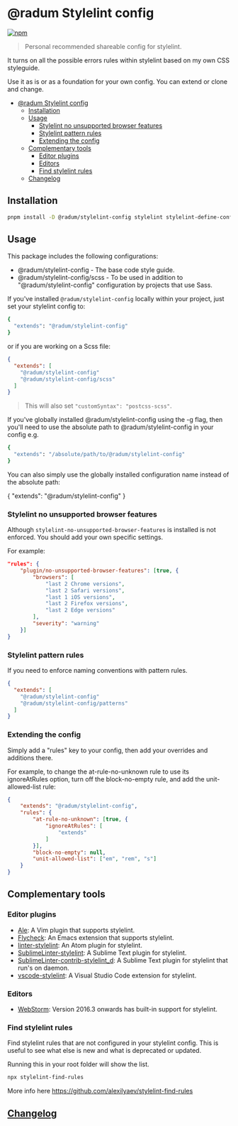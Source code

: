 # @radum Stylelint config

[![npm](https://img.shields.io/npm/v/@radum/stylelint-config?color=444&label=)](https://npmjs.com/package/@radum/stylelint-config)

> Personal recommended shareable config for stylelint.

It turns on all the possible errors rules within stylelint based on my own CSS styleguide.

Use it as is or as a foundation for your own config. You can extend or clone and change.

- [@radum Stylelint config](#radum-stylelint-config)
	- [Installation](#installation)
	- [Usage](#usage)
		- [Stylelint no unsupported browser features](#stylelint-no-unsupported-browser-features)
		- [Stylelint pattern rules](#stylelint-pattern-rules)
		- [Extending the config](#extending-the-config)
	- [Complementary tools](#complementary-tools)
		- [Editor plugins](#editor-plugins)
		- [Editors](#editors)
		- [Find stylelint rules](#find-stylelint-rules)
	- [Changelog](#changelog)

## Installation

```bash
pnpm install -D @radum/stylelint-config stylelint stylelint-define-config
```

## Usage

This package includes the following configurations:

- @radum/stylelint-config - The base code style guide.
- @radum/stylelint-config/scss - To be used in addition to "@radum/stylelint-config" configuration by projects that use Sass.

If you've installed `@radum/stylelint-config` locally within your project, just set your stylelint config to:

```bash
{
  "extends": "@radum/stylelint-config"
}
```

or if you are working on a Scss file:

```json
{
  "extends": [
    "@radum/stylelint-config"
    "@radum/stylelint-config/scss"
  ]
}
```

> This will also set `"customSyntax": "postcss-scss"`.

If you've globally installed @radum/stylelint-config using the -g flag, then you'll need to use the absolute path to @radum/stylelint-config in your config e.g.

```bash
{
  "extends": "/absolute/path/to/@radum/stylelint-config"
}
```

You can also simply use the globally installed configuration name instead of the absolute path:

{
  "extends": "@radum/stylelint-config"
}

### Stylelint no unsupported browser features

Although `stylelint-no-unsupported-browser-features` is installed is not enforced. You should add your own specific settings.

For example:

```json
"rules": {
	"plugin/no-unsupported-browser-features": [true, {
		"browsers": [
			"last 2 Chrome versions",
			"last 2 Safari versions",
			"last 1 iOS versions",
			"last 2 Firefox versions",
			"last 2 Edge versions"
		],
		"severity": "warning"
	}]
}
```

### Stylelint pattern rules

If you need to enforce naming conventions with pattern rules.

```json
{
  "extends": [
    "@radum/stylelint-config"
    "@radum/stylelint-config/patterns"
  ]
}
```

### Extending the config

Simply add a "rules" key to your config, then add your overrides and additions there.

For example, to change the at-rule-no-unknown rule to use its ignoreAtRules option, turn off the block-no-empty rule, and add the unit-allowed-list rule:

```json
{
	"extends": "@radum/stylelint-config",
	"rules": {
		"at-rule-no-unknown": [true, {
			"ignoreAtRules": [
				"extends"
			]
		}],
		"block-no-empty": null,
		"unit-allowed-list": ["em", "rem", "s"]
	}
}
```

## Complementary tools

### Editor plugins

-   [Ale](https://github.com/w0rp/ale): A Vim plugin that supports stylelint.
-   [Flycheck](https://github.com/flycheck/flycheck): An Emacs extension that supports stylelint.
-   [linter-stylelint](https://github.com/AtomLinter/linter-stylelint): An Atom plugin for stylelint.
-   [SublimeLinter-stylelint](https://github.com/SublimeLinter/SublimeLinter-stylelint): A Sublime Text plugin for stylelint.
-   [SublimeLinter-contrib-stylelint_d](https://github.com/jo-sm/SublimeLinter-contrib-stylelint_d): A Sublime Text plugin for stylelint that run's on daemon.
-   [vscode-stylelint](https://github.com/shinnn/vscode-stylelint): A Visual Studio Code extension for stylelint.

### Editors

-   [WebStorm](https://blog.jetbrains.com/webstorm/2016/09/webstorm-2016-3-eap-163-4830-stylelint-usages-for-default-exports-and-more/): Version 2016.3 onwards has built-in support for stylelint.

### Find stylelint rules

Find stylelint rules that are not configured in your stylelint config. This is useful to see what else is new and what is deprecated or updated.

Running this in your root folder will show the list.

```bash
npx stylelint-find-rules
```

More info here https://github.com/alexilyaev/stylelint-find-rules

## [Changelog](CHANGELOG.md)
